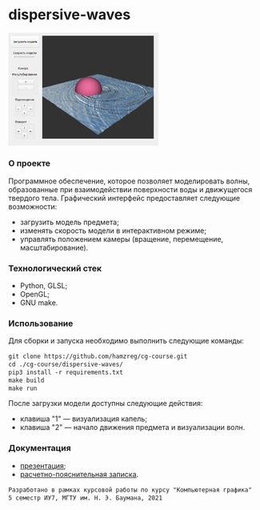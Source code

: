 # dispersive-waves

<img src="https://github.com/hamzreg/cg-course/raw/master/docs/course/tex/img/example-first.png" width="300">

### О проекте

Программное обеспечение, которое позволяет моделировать волны, образованные при взаимодействии поверхности воды и движущегося твердого тела. Графический интерфейс предоставляет следующие возможности:

* загрузить модель предмета;
* изменять скорость модели в интерактивном режиме;
* управлять положением камеры (вращение, перемещение, масштабирование).

### Технологический стек

* Python, GLSL;
* OpenGL;
* GNU make.

### Использование

Для сборки и запуска необходимо выполнить следующие команды:

```
git clone https://github.com/hamzreg/cg-course.git
cd ./cg-course/dispersive-waves/
pip3 install -r requirements.txt
make build
make run
```

После загрузки модели доступны следующие действия:
* клавиша "1" — визуализация капель;
* клавиша "2" — начало движения предмета и визуализации волн.

### Документация

* [презентация](https://drive.google.com/file/d/1zHBKBwPsGmZWVySNaI-ftBzGrmOmi3m_/view?usp=sharing "презентация");
* [расчетно-пояснительная записка](https://drive.google.com/file/d/10ol5ur53I0pHJvScEczkVpLskw3jzsH5/view?usp=sharing "расчетно-пояснительная записка").

```
Разработано в рамках курсовой работы по курсу "Компьютерная графика"
5 семестр ИУ7, МГТУ им. Н. Э. Баумана, 2021
```